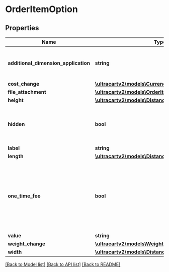 # OrderItemOption

## Properties
Name | Type | Description | Notes
------------ | ------------- | ------------- | -------------
**additional_dimension_application** | **string** | How the additional dimensions are applied to the item. | [optional] 
**cost_change** | [**\ultracartv2\models\Currency**](Currency.md) |  | [optional] 
**file_attachment** | [**\ultracartv2\models\OrderItemOptionFileAttachment**](OrderItemOptionFileAttachment.md) |  | [optional] 
**height** | [**\ultracartv2\models\Distance**](Distance.md) |  | [optional] 
**hidden** | **bool** | True if this option is hidden from display on the order | [optional] 
**label** | **string** | Label | [optional] 
**length** | [**\ultracartv2\models\Distance**](Distance.md) |  | [optional] 
**one_time_fee** | **bool** | True if the cost associated with this option is a one time fee or multiplied by the quantity of the item | [optional] 
**value** | **string** | Value | [optional] 
**weight_change** | [**\ultracartv2\models\Weight**](Weight.md) |  | [optional] 
**width** | [**\ultracartv2\models\Distance**](Distance.md) |  | [optional] 

[[Back to Model list]](../README.md#documentation-for-models) [[Back to API list]](../README.md#documentation-for-api-endpoints) [[Back to README]](../README.md)


